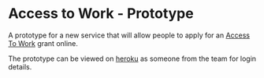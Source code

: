 # Access to Work - Prototype

A prototype for a new service that will allow people to apply for an [Access To Work](https://www.gov.uk/access-to-work/overview) grant online.

The prototype can be viewed on [heroku](https://accesstowork.herokuapp.com/) as someone from the team for login details.